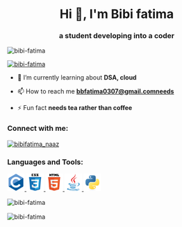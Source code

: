 <h1 align="center">Hi 👋, I'm Bibi fatima</h1>
<h3 align="center">a student developing into a coder</h3>

<p align="left"> <img src="https://komarev.com/ghpvc/?username=bibi-fatima&label=Profile%20views&color=0e75b6&style=flat" alt="bibi-fatima" /> </p>

<p align="left"> <a href="https://github.com/ryo-ma/github-profile-trophy"><img src="https://github-profile-trophy.vercel.app/?username=bibi-fatima" alt="bibi-fatima" /></a> </p>

- 🌱 I’m currently learning about **DSA, cloud**

- 📫 How to reach me **bbfatima0307@gmail.comneeds**

- ⚡ Fun fact **needs tea rather than coffee**

<h3 align="left">Connect with me:</h3>
<p align="left">
<a href="https://instagram.com/bibifatima_naaz" target="blank"><img align="center" src="https://raw.githubusercontent.com/rahuldkjain/github-profile-readme-generator/master/src/images/icons/Social/instagram.svg" alt="bibifatima_naaz" height="30" width="40" /></a>
</p>

<h3 align="left">Languages and Tools:</h3>
<p align="left"> <a href="https://www.cprogramming.com/" target="_blank" rel="noreferrer"> <img src="https://raw.githubusercontent.com/devicons/devicon/master/icons/c/c-original.svg" alt="c" width="40" height="40"/> </a> <a href="https://www.w3schools.com/css/" target="_blank" rel="noreferrer"> <img src="https://raw.githubusercontent.com/devicons/devicon/master/icons/css3/css3-original-wordmark.svg" alt="css3" width="40" height="40"/> </a> <a href="https://www.w3.org/html/" target="_blank" rel="noreferrer"> <img src="https://raw.githubusercontent.com/devicons/devicon/master/icons/html5/html5-original-wordmark.svg" alt="html5" width="40" height="40"/> </a> <a href="https://www.java.com" target="_blank" rel="noreferrer"> <img src="https://raw.githubusercontent.com/devicons/devicon/master/icons/java/java-original.svg" alt="java" width="40" height="40"/> </a> <a href="https://www.python.org" target="_blank" rel="noreferrer"> <img src="https://raw.githubusercontent.com/devicons/devicon/master/icons/python/python-original.svg" alt="python" width="40" height="40"/> </a> </p>

<p><img align="center" src="https://github-readme-stats.vercel.app/api/top-langs?username=bibi-fatima&show_icons=true&locale=en&layout=compact" alt="bibi-fatima" /></p>

<p><img align="center" src="https://github-readme-streak-stats.herokuapp.com/?user=bibi-fatima&" alt="bibi-fatima" /></p>

